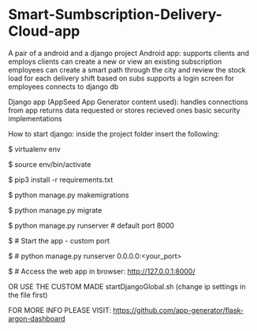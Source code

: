 # Smart-Sumbscription-Delivery-Cloud-app
A pair of a android and a django project
Android app: 
  supports clients and employs
  clients can create a new or view an existing subscription
  employees can create a smart path through the city and review the stock load for each delivery shift based on subs
  supports a login screen for employees
  connects to django db
 
Django app (AppSeed App Generator content used):
  handles connections from app
  returns data requested or stores recieved ones
  basic security implementations


How to start django: inside the project folder insert the following:

$ virtualenv env

$ source env/bin/activate

$ pip3 install -r requirements.txt

$ python manage.py makemigrations

$ python manage.py migrate

$ python manage.py runserver # default port 8000

$ # Start the app - custom port 

$ # python manage.py runserver 0.0.0.0:<your_port>


$ # Access the web app in browser: http://127.0.0.1:8000/


OR USE THE CUSTOM MADE startDjangoGlobal.sh (change ip settings in the file first)


FOR MORE INFO PLEASE VISIT: https://github.com/app-generator/flask-argon-dashboard
